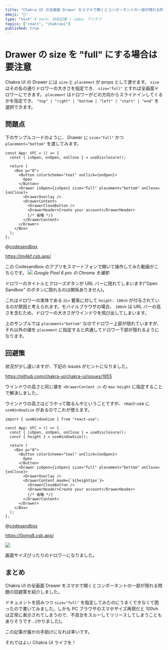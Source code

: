 ```yaml
---
title: "Chakra UI の全画面 Drawer をスマホで開くとコンポーネントの一部が隠れる問題の回避策"
emoji: "📱"
type: "tech" # tech: 技術記事 / idea: アイデア
topics: ["react", "chakraui"]
published: true
---
```


# Drawer の size を "full" にする場合は要注意

Chakra UI の Drawer には `size` と `placement` が props として渡せます。
`size` はその名の通りドロワーの大きさを指定でき、 `size="full"` とすれば全画面ドロワーにできます。
`placement` はドロワーがどの方向からスライドインしてくるかを指定でき、 `"top" | "right" | "bottom | "left" | "start" | "end"` を選択できます。

## 問題点

下のサンプルコードのように、 Drawer に `size="full"` かつ `placement="bottom"` を渡してみます。

```tsx
const App: VFC = () => {
  const { isOpen, onOpen, onClose } = useDisclosure();

  return (
    <Box p="8">
      <Button colorScheme="teal" onClick={onOpen}>
        Open
      </Button>
      <Drawer isOpen={isOpen} size="full" placement="bottom" onClose={onClose}>
        <DrawerOverlay />
        <DrawerContent>
          <DrawerCloseButton />
          <DrawerHeader>Create your account</DrawerHeader>
          {/* 省略 */}
        </DrawerContent>
      </Drawer>
    </Box>
  );
};
```

@[codesandbox](https://codesandbox.io/embed/my-sandbox-lm4kf?fontsize=14&hidenavigation=1&theme=dark)

https://lm4kf.csb.app/

この Codesandbox のアプリをスマートフォンで開いて操作してみた動画がこちらです。
![](https://storage.googleapis.com/zenn-user-upload/6c45f1be387e-20220214.gif)
_Google Pixel 6 pro の Chrome を撮影_

ドロワーのタイトルとクローズボタンが URL バーに隠れてしまいます("Open Sandbox" のボタンに隠れるのは関係ありません)。

これはドロワーの実体である `div` 要素に対して `height: 100vh` が付与されているのが原因と考えられます。モバイルブラウザの場合、 `100vh` は URL バーの高さを含むため、ドロワーの大きさがウインドウを飛び出してしまいます。

上のサンプルでは `placement="bottom"` なのでドロワー上部が隠れていますが、 それ以外の値を `placement` に指定すると共通してドロワー下部が隠れるようになります。

## 回避策

状況が少し違いますが、下記の issues がヒントになりました。

https://github.com/chakra-ui/chakra-ui/issues/1955

ウインドウの高さと同じ値を `<DrawerContent />` の `max-height` に指定することで解決しました。

ウインドウの高さはどうやって取るんやということですが、 react-use に `useWindowSize` があるのでこれが使えます。

```tsx
import { useWindowSize } from "react-use";

const App: VFC = () => {
  const { isOpen, onOpen, onClose } = useDisclosure();
  const { height } = useWindowSize();

  return (
    <Box p="8">
      <Button colorScheme="teal" onClick={onOpen}>
        Open
      </Button>
      <Drawer isOpen={isOpen} size="full" placement="bottom" onClose={onClose}>
        <DrawerOverlay />
        <DrawerContent maxH={`${height}px`}>
          <DrawerCloseButton />
          <DrawerHeader>Create your account</DrawerHeader>
          {/* 省略 */}
        </DrawerContent>
      </Drawer>
    </Box>
  );
};
```

@[codesandbox](https://codesandbox.io/embed/zenn-chakra-drawer-workaround-solved-0xmg8?fontsize=14&hidenavigation=1&theme=dark)

https://0xmg8.csb.app/

![](https://storage.googleapis.com/zenn-user-upload/c6174e2e90ad-20220214.gif)

画面サイズぴったりのドロワーになりました。

## まとめ

Chakra UI の全画面 Drawer をスマホで開くとコンポーネントの一部が隠れる問題の回避策を紹介しました。

ドキュメントを読みつつ `size="full"` を指定してみたのにうまくできなくて困ったので書いてみました。しかも PC ブラウザのスマホサイズ再現だと 100vh は正常に表示されてしまうので、不具合をスルーしてリリースしてしまうこともありそうです…(やりました)。

この記事が誰かの手助けになれば幸いです。

それではよい Chakra UI ライフを！